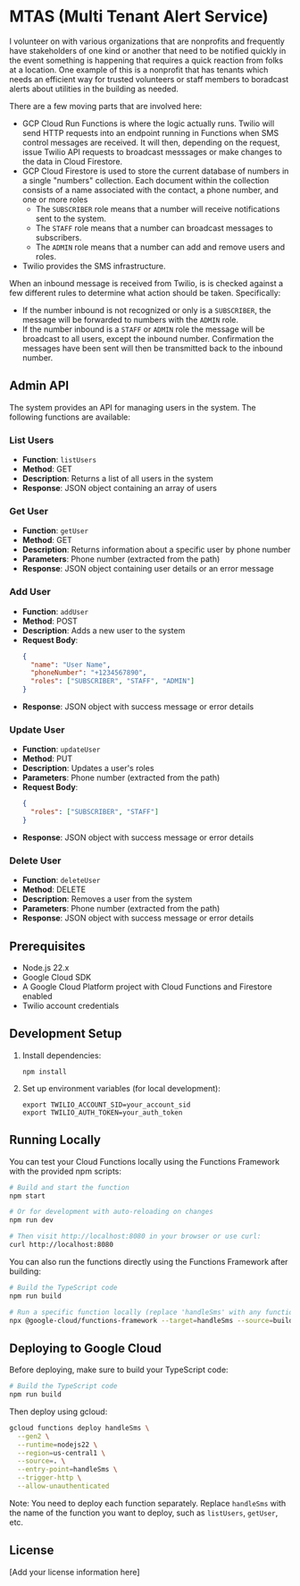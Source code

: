 # MTAS (Multi Tenant Alert Service)

I volunteer on with various organizations that are nonprofits and frequently have stakeholders of one kind
or another that need to be notified quickly in the event something is happening that requires a quick reaction
from folks at a location. One example of this is a nonprofit that has tenants which needs an efficient way for
trusted volunteers or staff members to boradcast alerts about utilities in the building as needed.

There are a few moving parts that are involved here:

* GCP Cloud Run Functions is where the logic actually runs. Twilio will send HTTP requests into an endpoint
  running in Functions when SMS control messages are received. It will then, depending on the request, issue
  Twilio API requests to broadcast messsages or make changes to the data in Cloud Firestore.
* GCP Cloud Firestore is used to store the current database of numbers in a single "numbers" collection. Each
  document within the collection consists of a name associated with the contact, a phone number, and one or more
  roles
  * The `SUBSCRIBER` role means that a number will receive notifications sent to the system.
  * The `STAFF` role means that a number can broadcast messages to subscribers.
  * The `ADMIN` role means that a number can add and remove users and roles.
* Twilio provides the SMS infrastructure.

When an inbound message is received from Twilio, is is checked against a few different rules to determine what
action should be taken. Specifically:

* If the number inbound is not recognized or only is a `SUBSCRIBER`, the message will be forwarded to numbers
  with the `ADMIN` role.
* If the number inbound is a `STAFF` or `ADMIN` role the message will be broadcast to all users, except the
  inbound number. Confirmation the messages have been sent will then be transmitted back to the inbound number.

## Admin API

The system provides an API for managing users in the system. The following functions are available:

### List Users
- **Function**: `listUsers`
- **Method**: GET
- **Description**: Returns a list of all users in the system
- **Response**: JSON object containing an array of users

### Get User
- **Function**: `getUser`
- **Method**: GET
- **Description**: Returns information about a specific user by phone number
- **Parameters**: Phone number (extracted from the path)
- **Response**: JSON object containing user details or an error message

### Add User
- **Function**: `addUser`
- **Method**: POST
- **Description**: Adds a new user to the system
- **Request Body**: 
  ```json
  {
    "name": "User Name",
    "phoneNumber": "+1234567890",
    "roles": ["SUBSCRIBER", "STAFF", "ADMIN"]
  }
  ```
- **Response**: JSON object with success message or error details

### Update User
- **Function**: `updateUser`
- **Method**: PUT
- **Description**: Updates a user's roles
- **Parameters**: Phone number (extracted from the path)
- **Request Body**:
  ```json
  {
    "roles": ["SUBSCRIBER", "STAFF"]
  }
  ```
- **Response**: JSON object with success message or error details

### Delete User
- **Function**: `deleteUser`
- **Method**: DELETE
- **Description**: Removes a user from the system
- **Parameters**: Phone number (extracted from the path)
- **Response**: JSON object with success message or error details

## Prerequisites

- Node.js 22.x
- Google Cloud SDK
- A Google Cloud Platform project with Cloud Functions and Firestore enabled
- Twilio account credentials

## Development Setup

1. Install dependencies:
   ```
   npm install
   ```

2. Set up environment variables (for local development):
   ```
   export TWILIO_ACCOUNT_SID=your_account_sid
   export TWILIO_AUTH_TOKEN=your_auth_token
   ```

## Running Locally

You can test your Cloud Functions locally using the Functions Framework with the provided npm scripts:

```bash
# Build and start the function
npm start

# Or for development with auto-reloading on changes
npm run dev

# Then visit http://localhost:8080 in your browser or use curl:
curl http://localhost:8080
```

You can also run the functions directly using the Functions Framework after building:

```bash
# Build the TypeScript code
npm run build

# Run a specific function locally (replace 'handleSms' with any function name)
npx @google-cloud/functions-framework --target=handleSms --source=build
```

## Deploying to Google Cloud

Before deploying, make sure to build your TypeScript code:

```bash
# Build the TypeScript code
npm run build
```

Then deploy using gcloud:

```bash
gcloud functions deploy handleSms \
  --gen2 \
  --runtime=nodejs22 \
  --region=us-central1 \
  --source=. \
  --entry-point=handleSms \
  --trigger-http \
  --allow-unauthenticated
```

Note: You need to deploy each function separately. Replace `handleSms` with the name of the function you want to deploy, such as `listUsers`, `getUser`, etc.

## License

[Add your license information here]